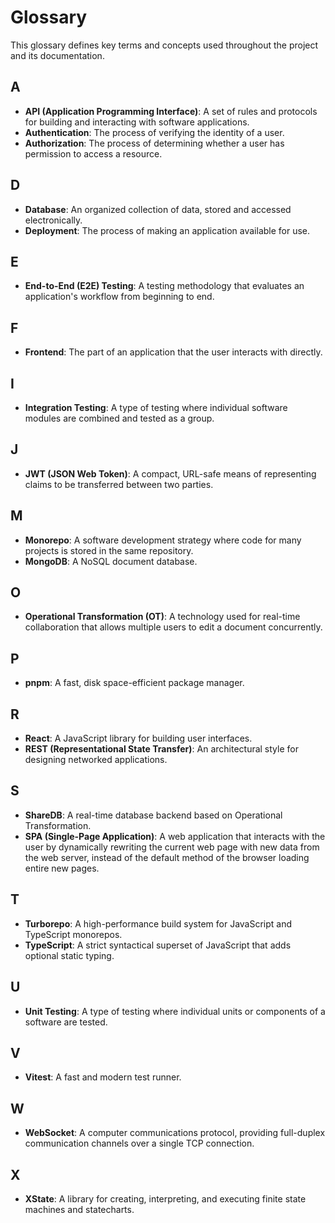 # Glossary

This glossary defines key terms and concepts used throughout the project and its documentation.

## A

- **API (Application Programming Interface)**: A set of rules and protocols for building and interacting with software applications.
- **Authentication**: The process of verifying the identity of a user.
- **Authorization**: The process of determining whether a user has permission to access a resource.

## D

- **Database**: An organized collection of data, stored and accessed electronically.
- **Deployment**: The process of making an application available for use.

## E

- **End-to-End (E2E) Testing**: A testing methodology that evaluates an application's workflow from beginning to end.

## F

- **Frontend**: The part of an application that the user interacts with directly.

## I

- **Integration Testing**: A type of testing where individual software modules are combined and tested as a group.

## J

- **JWT (JSON Web Token)**: A compact, URL-safe means of representing claims to be transferred between two parties.

## M

- **Monorepo**: A software development strategy where code for many projects is stored in the same repository.
- **MongoDB**: A NoSQL document database.

## O

- **Operational Transformation (OT)**: A technology used for real-time collaboration that allows multiple users to edit a document concurrently.

## P

- **pnpm**: A fast, disk space-efficient package manager.

## R

- **React**: A JavaScript library for building user interfaces.
- **REST (Representational State Transfer)**: An architectural style for designing networked applications.

## S

- **ShareDB**: A real-time database backend based on Operational Transformation.
- **SPA (Single-Page Application)**: A web application that interacts with the user by dynamically rewriting the current web page with new data from the web server, instead of the default method of the browser loading entire new pages.

## T

- **Turborepo**: A high-performance build system for JavaScript and TypeScript monorepos.
- **TypeScript**: A strict syntactical superset of JavaScript that adds optional static typing.

## U

- **Unit Testing**: A type of testing where individual units or components of a software are tested.

## V

- **Vitest**: A fast and modern test runner.

## W

- **WebSocket**: A computer communications protocol, providing full-duplex communication channels over a single TCP connection.

## X

- **XState**: A library for creating, interpreting, and executing finite state machines and statecharts.

